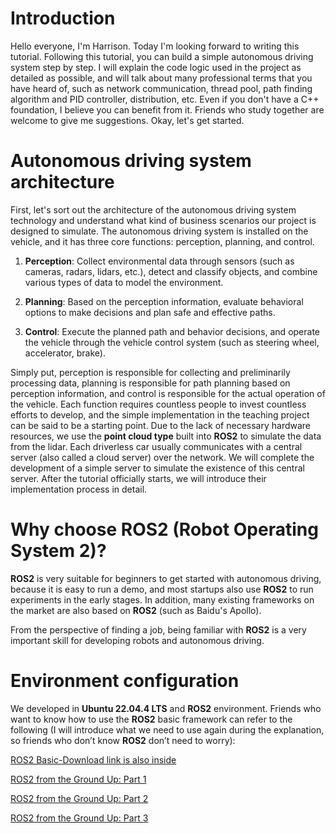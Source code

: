 # Introduction

Hello everyone, I'm Harrison. Today I'm looking forward to writing this tutorial. Following this tutorial, you can build a simple autonomous driving system step by step. I will explain the code logic used in the project as detailed as possible, and will talk about many professional terms that you have heard of, such as network communication, thread pool, path finding algorithm and PID controller, distribution, etc. Even if you don't have a C++ foundation, I believe you can benefit from it. Friends who study together are welcome to give me suggestions. Okay, let's get started.

# Autonomous driving system architecture

First, let's sort out the architecture of the autonomous driving system technology and understand what kind of business scenarios our project is designed to simulate. The autonomous driving system is installed on the vehicle, and it has three core functions: perception, planning, and control.

1. **Perception**: Collect environmental data through sensors (such as cameras, radars, lidars, etc.), detect and classify objects, and combine various types of data to model the environment.

2. **Planning**: Based on the perception information, evaluate behavioral options to make decisions and plan safe and effective paths.

3. **Control**: Execute the planned path and behavior decisions, and operate the vehicle through the vehicle control system (such as steering wheel, accelerator, brake).

Simply put, perception is responsible for collecting and preliminarily processing data, planning is responsible for path planning based on perception information, and control is responsible for the actual operation of the vehicle. Each function requires countless people to invest countless efforts to develop, and the simple implementation in the teaching project can be said to be a starting point. Due to the lack of necessary hardware resources, we use the **point cloud type** built into **ROS2** to simulate the data from the lidar. Each driverless car usually communicates with a central server (also called a cloud server) over the network. We will complete the development of a simple server to simulate the existence of this central server. After the tutorial officially starts, we will introduce their implementation process in detail.

# Why choose ROS2 (Robot Operating System 2)?

**ROS2** is very suitable for beginners to get started with autonomous driving, because it is easy to run a demo, and most startups also use **ROS2** to run experiments in the early stages. In addition, many existing frameworks on the market are also based on **ROS2** (such as Baidu's Apollo).

From the perspective of finding a job, being familiar with **ROS2** is a very important skill for developing robots and autonomous driving.

# Environment configuration

We developed in **Ubuntu 22.04.4 LTS** and **ROS2** environment. Friends who want to know how to use the **ROS2** basic framework can refer to the following (I will introduce what we need to use again during the explanation, so friends who don’t know **ROS2** don’t need to worry):

[ROS2 Basic-Download link is also inside](https://github.com/Erio-Harrison/ros2_basic)

[ROS2 from the Ground Up: Part 1](https://medium.com/@nullbyte.in/ros2-from-the-ground-up-part-1-an-introduction-to-the-robot-operating-system-4c2065c5e032)

[ROS2 from the Ground Up: Part 2](https://medium.com/@nullbyte.in/ros2-from-the-ground-up-part-2-publishers-and-subscribers-8deda54927c7)

[ROS2 from the Ground Up: Part 3](https://medium.com/@nullbyte.in/ros2-from-the-ground-up-part-3-a-hands-on-guide-to-creating-custom-messages-and-turtlebot3-service-96a68df2e670)